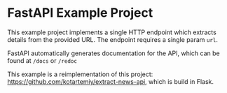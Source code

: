 # FastAPI Example Project

This example project implements a single HTTP endpoint which extracts details from the provided URL.  The endpoint requires a single param `url`.

FastAPI automatically generates documentation for the API, which can be found at `/docs` or `/redoc`

This example is a reimplementation of this project: https://github.com/kotartemiy/extract-news-api, which is build in Flask.

